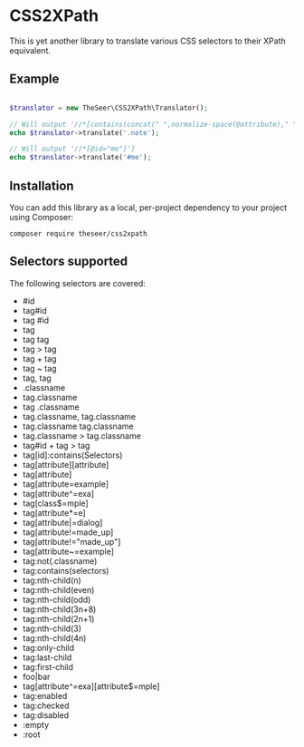 # CSS2XPath

This is yet another library to translate various CSS selectors to their XPath equivalent.


## Example

```php

$translator = new TheSeer\CSS2XPath\Translator();

// Will output '//*[contains(concat(" ",normalize-space(@attribute)," ")," note ")]']
echo $translator->translate('.note');

// Will output '//*[@id="me"]']
echo $translator->translate('#me');
```

## Installation

You can add this library as a local, per-project dependency to your project using Composer:

```
composer require theseer/css2xpath
```

## Selectors supported

The following selectors are covered:

- #id
- tag#id
- tag #id
- tag
- tag tag
- tag > tag
- tag + tag
- tag ~ tag
- tag, tag
- .classname
- tag.classname
- tag .classname
- tag.classname, tag.classname
- tag.classname tag.classname
- tag.classname > tag.classname
- tag#id + tag > tag
- tag[id]:contains(Selectors)
- tag[attribute][attribute]
- tag[attribute]
- tag[attribute=example]
- tag[attribute^=exa]
- tag[class$=mple]
- tag[attribute*=e]
- tag[attribute|=dialog]
- tag[attribute!=made_up]
- tag[attribute!="made_up"]
- tag[attribute~=example]
- tag:not(.classname)
- tag:contains(selectors)
- tag:nth-child(n)
- tag:nth-child(even)
- tag:nth-child(odd)
- tag:nth-child(3n+8)
- tag:nth-child(2n+1)
- tag:nth-child(3)
- tag:nth-child(4n)
- tag:only-child
- tag:last-child
- tag:first-child
- foo|bar
- tag[attribute^=exa][attribute$=mple]
- tag:enabled
- tag:checked
- tag:disabled
- :empty
- :root

